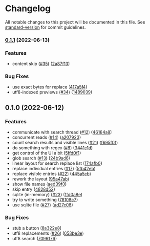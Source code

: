 # Changelog

All notable changes to this project will be documented in this file. See [standard-version](https://github.com/conventional-changelog/standard-version) for commit guidelines.

### [0.1.1](https://github.com/Terkwood/zeditor/compare/v0.1.0...v0.1.1) (2022-06-13)


### Features

* content skip   ([#35](https://github.com/Terkwood/zeditor/issues/35)) ([2a87f13](https://github.com/Terkwood/zeditor/commit/2a87f13097ee95c146762c2a1d9fdcb73cb77e26))


### Bug Fixes

* use exact bytes for replace ([417a5f4](https://github.com/Terkwood/zeditor/commit/417a5f4664576920f76873ff2cdedf94d50fd1b3))
* utf8-indexed previews ([#34](https://github.com/Terkwood/zeditor/issues/34)) ([1489039](https://github.com/Terkwood/zeditor/commit/148903933646a1640d57989ea2c6e0714a9dc679))

## 0.1.0 (2022-06-12)


### Features

* communicate with search thread ([#12](https://github.com/Terkwood/zeditor/issues/12)) ([46184a8](https://github.com/Terkwood/zeditor/commit/46184a8e49021fc8756e22411988c92262bc120c))
* concurrent reads ([#14](https://github.com/Terkwood/zeditor/issues/14)) ([a207923](https://github.com/Terkwood/zeditor/commit/a207923cc94839689836768a191925a03335b102))
* count search results and visible lines ([#21](https://github.com/Terkwood/zeditor/issues/21)) ([f695f0f](https://github.com/Terkwood/zeditor/commit/f695f0f6617a1aad3713884f061aa58718693060))
* do something with regex ([#8](https://github.com/Terkwood/zeditor/issues/8)) ([3441c1d](https://github.com/Terkwood/zeditor/commit/3441c1d1230a3c08007564389c854fc59b5e959c))
* get control of the UI a bit ([5ffd0f1](https://github.com/Terkwood/zeditor/commit/5ffd0f1340f84c301afb91773fc166a7b40721f6))
* glob search ([#13](https://github.com/Terkwood/zeditor/issues/13)) ([24b9ad6](https://github.com/Terkwood/zeditor/commit/24b9ad63b073a0ac503b9df0ad3732b5e29778e2))
* linear layout for search replace list ([174afb0](https://github.com/Terkwood/zeditor/commit/174afb023ada30381e85537e04573b33fb25ff8a))
* replace individual entries ([#17](https://github.com/Terkwood/zeditor/issues/17)) ([5fb42eb](https://github.com/Terkwood/zeditor/commit/5fb42eb7de916c1338511f7bb7b84262c29e7677))
* replace visible entries ([#22](https://github.com/Terkwood/zeditor/issues/22)) ([445a5cb](https://github.com/Terkwood/zeditor/commit/445a5cba90d54c310d6a5c95f26f94929fc0ab26))
* rework the layout ([95a47ab](https://github.com/Terkwood/zeditor/commit/95a47ab4115c60ba5ee227cdd7a4b0f6a86dec6e))
* show file names ([aed39f0](https://github.com/Terkwood/zeditor/commit/aed39f0f18642bee46f309cd9a9b81bc372ff943))
* skip entry ([4828d52](https://github.com/Terkwood/zeditor/commit/4828d52f97aa9399d0be1034a68f4394c14ef915))
* sqlite (in-memory) ([#23](https://github.com/Terkwood/zeditor/issues/23)) ([1fd0a8e](https://github.com/Terkwood/zeditor/commit/1fd0a8e3c204737e4430ed586bb181a7a91b2583))
* try to write something ([78108c7](https://github.com/Terkwood/zeditor/commit/78108c7fb5ac2cf68ee7ff884f7b4ecfe8041c94))
* use sqlite file ([#27](https://github.com/Terkwood/zeditor/issues/27)) ([ad27c08](https://github.com/Terkwood/zeditor/commit/ad27c0811cb011a77ea78b9072bced2ea5408a0a))


### Bug Fixes

*  stub a button ([8a322e8](https://github.com/Terkwood/zeditor/commit/8a322e89aeb683e9a4059e4d63bead0e1b2ba769))
* utf8 replacements ([#26](https://github.com/Terkwood/zeditor/issues/26)) ([053be3e](https://github.com/Terkwood/zeditor/commit/053be3e7c23f087026f6a789c37daff2f74c12de))
* utf8 search ([7096176](https://github.com/Terkwood/zeditor/commit/7096176f91d94b2fedb1ff348ca4964dfca08734))
